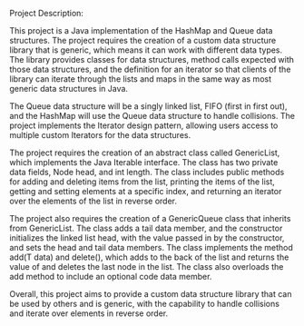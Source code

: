 Project Description:

This project is a Java implementation of the HashMap and Queue data structures. The project requires the creation of a custom data structure library that is generic, which means it can work with different data types. The library provides classes for data structures, method calls expected with those data structures, and the definition for an iterator so that clients of the library can iterate through the lists and maps in the same way as most generic data structures in Java.

The Queue data structure will be a singly linked list, FIFO (first in first out), and the HashMap will use the Queue data structure to handle collisions. The project implements the Iterator design pattern, allowing users access to multiple custom Iterators for the data structures.

The project requires the creation of an abstract class called GenericList<T>, which implements the Java Iterable<T> interface. The class has two private data fields, Node<T> head, and int length. The class includes public methods for adding and deleting items from the list, printing the items of the list, getting and setting elements at a specific index, and returning an iterator over the elements of the list in reverse order.

The project also requires the creation of a GenericQueue<T> class that inherits from GenericList<T>. The class adds a tail data member, and the constructor initializes the linked list head, with the value passed in by the constructor, and sets the head and tail data members. The class implements the method add(T data) and delete(), which adds to the back of the list and returns the value of and deletes the last node in the list. The class also overloads the add method to include an optional code data member.

Overall, this project aims to provide a custom data structure library that can be used by others and is generic, with the capability to handle collisions and iterate over elements in reverse order.
